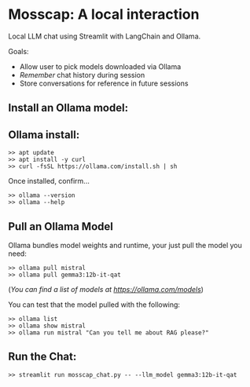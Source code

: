 Mosscap: A local interaction
============================

Local LLM chat using Streamlit with LangChain and Ollama.

Goals:

- Allow user to pick models downloaded via Ollama
- *Remember* chat history during session
- Store conversations for reference in future sessions


Install an Ollama model:
------------------------

Ollama install:
---------------

```
>> apt update
>> apt install -y curl
>> curl -fsSL https://ollama.com/install.sh | sh
```

Once installed, confirm...

```
>> ollama --version
>> ollama --help
```

Pull an Ollama Model
--------------------

Ollama bundles model weights and runtime, your just pull the model you need:

```
>> ollama pull mistral
>> ollama pull gemma3:12b-it-qat
```

(*You can find a list of models at https://ollama.com/models*)

You can test that the model pulled with the following:

```
>> ollama list
>> ollama show mistral
>> ollama run mistral "Can you tell me about RAG please?"
```

Run the Chat:
-------------

```
>> streamlit run mosscap_chat.py -- --llm_model gemma3:12b-it-qat
```
